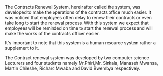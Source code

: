    The Contracts Renewal System, hereinafter called the system, was developed to make the operations of the contracts office much easier. It was noticed that employees often delay to renew their contracts or even take long to start the renewal process. With this system we expect that employees will  be reminded on time to start the renewal process and will make the works of the contracts officer easier. 

   It's important to note that this system is a human resource system rather a supplement to it.

   The Contract renewal system was developed by two computer science Lecturers and four students namely Mr.Phiri,Mr. Sinkala, Manaseh Mwansa, Martin Chileshe, Richard Mwaba and David Bwembya respectively.